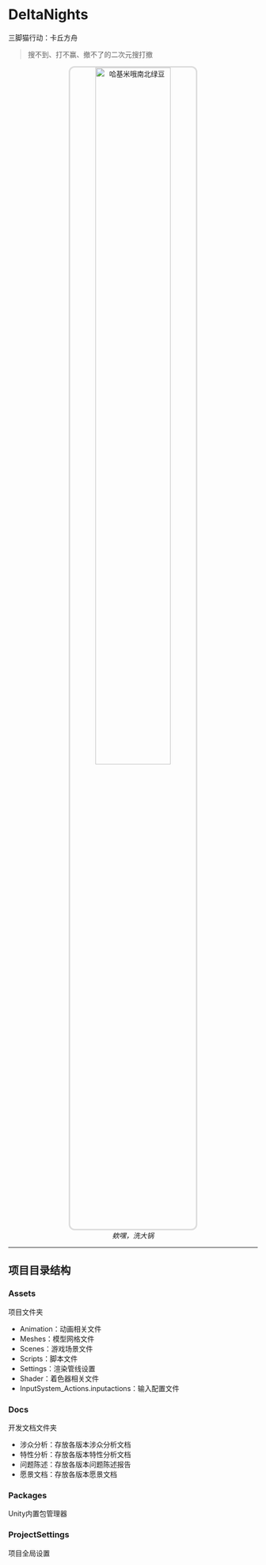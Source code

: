 # DeltaNights

三脚猫行动：卡丘方舟

> 搜不到、打不赢、撤不了的二次元搜打撤

<div align="center">
  <figure>
    <img src="https://github.com/user-attachments/assets/c437d848-e1e8-4cf1-983b-a0ff06563e1e" 
         width="60%" 
         style="border-radius: 12px; border: 3px solid #ddd;"
         alt="哈基米哦南北绿豆">
    <figcaption><em>欸嘿，洗大锅</em></figcaption>
  </figure>
</div>

---
## 项目目录结构

### Assets
项目文件夹
- Animation：动画相关文件
- Meshes：模型网格文件
- Scenes：游戏场景文件
- Scripts：脚本文件
- Settings：渲染管线设置
- Shader：着色器相关文件
- InputSystem_Actions.inputactions：输入配置文件

### Docs
开发文档文件夹
- 涉众分析：存放各版本涉众分析文档
- 特性分析：存放各版本特性分析文档
- 问题陈述：存放各版本问题陈述报告
- 愿景文档：存放各版本愿景文档

### Packages
Unity内置包管理器

### ProjectSettings
项目全局设置